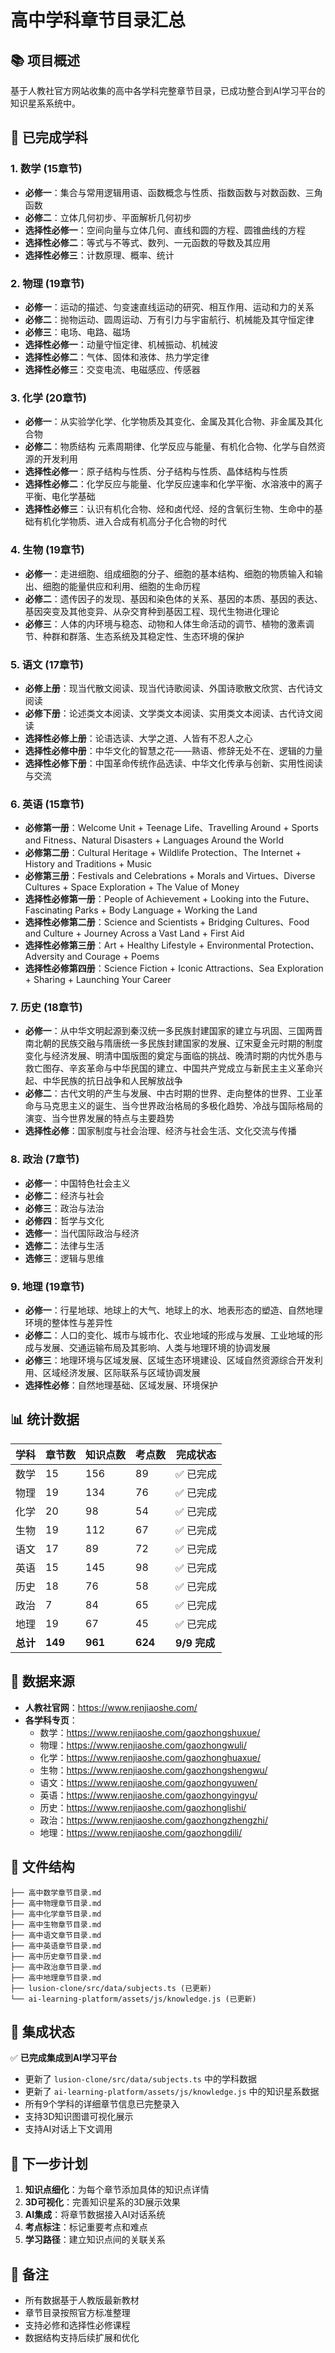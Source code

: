 # 高中学科章节目录汇总

## 📚 项目概述
基于人教社官方网站收集的高中各学科完整章节目录，已成功整合到AI学习平台的知识星系系统中。

## 🎯 已完成学科

### 1. 数学 (15章节)
- **必修一**：集合与常用逻辑用语、函数概念与性质、指数函数与对数函数、三角函数
- **必修二**：立体几何初步、平面解析几何初步
- **选择性必修一**：空间向量与立体几何、直线和圆的方程、圆锥曲线的方程
- **选择性必修二**：等式与不等式、数列、一元函数的导数及其应用
- **选择性必修三**：计数原理、概率、统计

### 2. 物理 (19章节)
- **必修一**：运动的描述、匀变速直线运动的研究、相互作用、运动和力的关系
- **必修二**：抛物运动、圆周运动、万有引力与宇宙航行、机械能及其守恒定律
- **必修三**：电场、电路、磁场
- **选择性必修一**：动量守恒定律、机械振动、机械波
- **选择性必修二**：气体、固体和液体、热力学定律
- **选择性必修三**：交变电流、电磁感应、传感器

### 3. 化学 (20章节)
- **必修一**：从实验学化学、化学物质及其变化、金属及其化合物、非金属及其化合物
- **必修二**：物质结构 元素周期律、化学反应与能量、有机化合物、化学与自然资源的开发利用
- **选择性必修一**：原子结构与性质、分子结构与性质、晶体结构与性质
- **选择性必修二**：化学反应与能量、化学反应速率和化学平衡、水溶液中的离子平衡、电化学基础
- **选择性必修三**：认识有机化合物、烃和卤代烃、烃的含氧衍生物、生命中的基础有机化学物质、进入合成有机高分子化合物的时代

### 4. 生物 (19章节)
- **必修一**：走进细胞、组成细胞的分子、细胞的基本结构、细胞的物质输入和输出、细胞的能量供应和利用、细胞的生命历程
- **必修二**：遗传因子的发现、基因和染色体的关系、基因的本质、基因的表达、基因突变及其他变异、从杂交育种到基因工程、现代生物进化理论
- **必修三**：人体的内环境与稳态、动物和人体生命活动的调节、植物的激素调节、种群和群落、生态系统及其稳定性、生态环境的保护

### 5. 语文 (17章节)
- **必修上册**：现当代散文阅读、现当代诗歌阅读、外国诗歌散文欣赏、古代诗文阅读
- **必修下册**：论述类文本阅读、文学类文本阅读、实用类文本阅读、古代诗文阅读
- **选择性必修上册**：论语选读、大学之道、人皆有不忍人之心
- **选择性必修中册**：中华文化的智慧之花——熟语、修辞无处不在、逻辑的力量
- **选择性必修下册**：中国革命传统作品选读、中华文化传承与创新、实用性阅读与交流

### 6. 英语 (15章节)
- **必修第一册**：Welcome Unit + Teenage Life、Travelling Around + Sports and Fitness、Natural Disasters + Languages Around the World
- **必修第二册**：Cultural Heritage + Wildlife Protection、The Internet + History and Traditions + Music
- **必修第三册**：Festivals and Celebrations + Morals and Virtues、Diverse Cultures + Space Exploration + The Value of Money
- **选择性必修第一册**：People of Achievement + Looking into the Future、Fascinating Parks + Body Language + Working the Land
- **选择性必修第二册**：Science and Scientists + Bridging Cultures、Food and Culture + Journey Across a Vast Land + First Aid
- **选择性必修第三册**：Art + Healthy Lifestyle + Environmental Protection、Adversity and Courage + Poems
- **选择性必修第四册**：Science Fiction + Iconic Attractions、Sea Exploration + Sharing + Launching Your Career

### 7. 历史 (18章节)
- **必修一**：从中华文明起源到秦汉统一多民族封建国家的建立与巩固、三国两晋南北朝的民族交融与隋唐统一多民族封建国家的发展、辽宋夏金元时期的制度变化与经济发展、明清中国版图的奠定与面临的挑战、晚清时期的内忧外患与救亡图存、辛亥革命与中华民国的建立、中国共产党成立与新民主主义革命兴起、中华民族的抗日战争和人民解放战争
- **必修二**：古代文明的产生与发展、中古时期的世界、走向整体的世界、工业革命与马克思主义的诞生、当今世界政治格局的多极化趋势、冷战与国际格局的演变、当今世界发展的特点与主要趋势
- **选择性必修**：国家制度与社会治理、经济与社会生活、文化交流与传播

### 8. 政治 (7章节)
- **必修一**：中国特色社会主义
- **必修二**：经济与社会
- **必修三**：政治与法治
- **必修四**：哲学与文化
- **选修一**：当代国际政治与经济
- **选修二**：法律与生活
- **选修三**：逻辑与思维

### 9. 地理 (19章节)
- **必修一**：行星地球、地球上的大气、地球上的水、地表形态的塑造、自然地理环境的整体性与差异性
- **必修二**：人口的变化、城市与城市化、农业地域的形成与发展、工业地域的形成与发展、交通运输布局及其影响、人类与地理环境的协调发展
- **必修三**：地理环境与区域发展、区域生态环境建设、区域自然资源综合开发利用、区域经济发展、区际联系与区域协调发展
- **选择性必修**：自然地理基础、区域发展、环境保护

## 📊 统计数据

| 学科 | 章节数 | 知识点数 | 考点数 | 完成状态 |
|------|--------|----------|--------|----------|
| 数学 | 15 | 156 | 89 | ✅ 已完成 |
| 物理 | 19 | 134 | 76 | ✅ 已完成 |
| 化学 | 20 | 98 | 54 | ✅ 已完成 |
| 生物 | 19 | 112 | 67 | ✅ 已完成 |
| 语文 | 17 | 89 | 72 | ✅ 已完成 |
| 英语 | 15 | 145 | 98 | ✅ 已完成 |
| 历史 | 18 | 76 | 58 | ✅ 已完成 |
| 政治 | 7 | 84 | 65 | ✅ 已完成 |
| 地理 | 19 | 67 | 45 | ✅ 已完成 |
| **总计** | **149** | **961** | **624** | **9/9 完成** |

## 🔗 数据来源
- **人教社官网**：https://www.renjiaoshe.com/
- **各学科专页**：
  - 数学：https://www.renjiaoshe.com/gaozhongshuxue/
  - 物理：https://www.renjiaoshe.com/gaozhongwuli/
  - 化学：https://www.renjiaoshe.com/gaozhonghuaxue/
  - 生物：https://www.renjiaoshe.com/gaozhongshengwu/
  - 语文：https://www.renjiaoshe.com/gaozhongyuwen/
  - 英语：https://www.renjiaoshe.com/gaozhongyingyu/
  - 历史：https://www.renjiaoshe.com/gaozhonglishi/
  - 政治：https://www.renjiaoshe.com/gaozhongzhengzhi/
  - 地理：https://www.renjiaoshe.com/gaozhongdili/

## 📁 文件结构
```
├── 高中数学章节目录.md
├── 高中物理章节目录.md
├── 高中化学章节目录.md
├── 高中生物章节目录.md
├── 高中语文章节目录.md
├── 高中英语章节目录.md
├── 高中历史章节目录.md
├── 高中政治章节目录.md
├── 高中地理章节目录.md
├── lusion-clone/src/data/subjects.ts (已更新)
└── ai-learning-platform/assets/js/knowledge.js (已更新)
```

## 🎯 集成状态
✅ **已完成集成到AI学习平台**
- 更新了 `lusion-clone/src/data/subjects.ts` 中的学科数据
- 更新了 `ai-learning-platform/assets/js/knowledge.js` 中的知识星系数据
- 所有9个学科的详细章节信息已完整录入
- 支持3D知识图谱可视化展示
- 支持AI对话上下文调用

## 🚀 下一步计划
1. **知识点细化**：为每个章节添加具体的知识点详情
2. **3D可视化**：完善知识星系的3D展示效果
3. **AI集成**：将章节数据接入AI对话系统
4. **考点标注**：标记重要考点和难点
5. **学习路径**：建立知识点间的关联关系

## 📝 备注
- 所有数据基于人教版最新教材
- 章节目录按照官方标准整理
- 支持必修和选择性必修课程
- 数据结构支持后续扩展和优化
